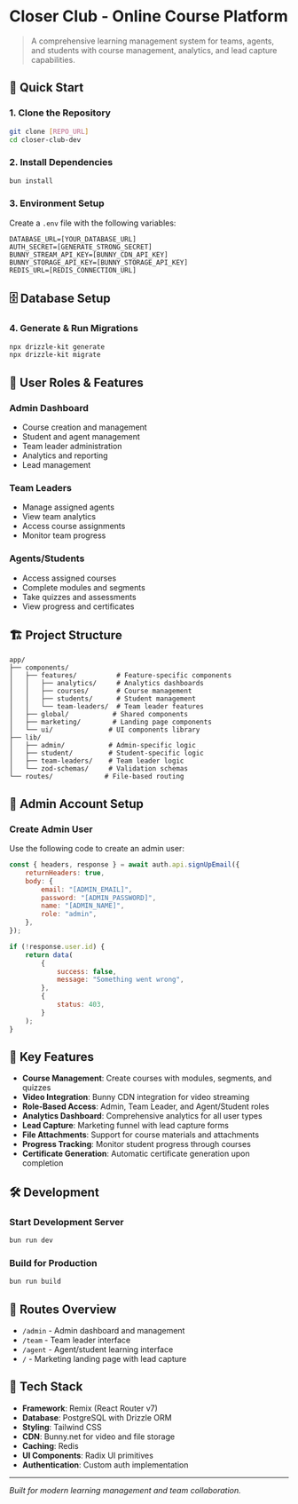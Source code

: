 # Closer Club - Online Course Platform

> A comprehensive learning management system for teams, agents, and students with course management, analytics, and lead capture capabilities.

## 🚀 Quick Start

### 1. Clone the Repository

```bash
git clone [REPO_URL]
cd closer-club-dev
```

### 2. Install Dependencies

```bash
bun install
```

### 3. Environment Setup

Create a `.env` file with the following variables:

```
DATABASE_URL=[YOUR_DATABASE_URL]
AUTH_SECRET=[GENERATE_STRONG_SECRET]
BUNNY_STREAM_API_KEY=[BUNNY_CDN_API_KEY]
BUNNY_STORAGE_API_KEY=[BUNNY_STORAGE_API_KEY]
REDIS_URL=[REDIS_CONNECTION_URL]
```

## 🗄️ Database Setup

### 4. Generate & Run Migrations

```bash
npx drizzle-kit generate
npx drizzle-kit migrate
```

## 👥 User Roles & Features

### Admin Dashboard
- Course creation and management
- Student and agent management
- Team leader administration
- Analytics and reporting
- Lead management

### Team Leaders
- Manage assigned agents
- View team analytics
- Access course assignments
- Monitor team progress

### Agents/Students
- Access assigned courses
- Complete modules and segments
- Take quizzes and assessments
- View progress and certificates

## 🏗️ Project Structure

```
app/
├── components/
│   ├── features/          # Feature-specific components
│   │   ├── analytics/     # Analytics dashboards
│   │   ├── courses/       # Course management
│   │   ├── students/      # Student management
│   │   └── team-leaders/  # Team leader features
│   ├── global/           # Shared components
│   ├── marketing/        # Landing page components
│   └── ui/              # UI components library
├── lib/
│   ├── admin/           # Admin-specific logic
│   ├── student/         # Student-specific logic
│   ├── team-leaders/    # Team leader logic
│   └── zod-schemas/     # Validation schemas
└── routes/             # File-based routing
```

## 👤 Admin Account Setup

### Create Admin User

Use the following code to create an admin user:

```javascript
const { headers, response } = await auth.api.signUpEmail({
	returnHeaders: true,
	body: {
		email: "[ADMIN_EMAIL]",
		password: "[ADMIN_PASSWORD]",
		name: "[ADMIN_NAME]",
		role: "admin",
	},
});

if (!response.user.id) {
	return data(
		{
			success: false,
			message: "Something went wrong",
		},
		{
			status: 403,
		}
	);
}
```

## 🎯 Key Features

- **Course Management**: Create courses with modules, segments, and quizzes
- **Video Integration**: Bunny CDN integration for video streaming
- **Role-Based Access**: Admin, Team Leader, and Agent/Student roles
- **Analytics Dashboard**: Comprehensive analytics for all user types
- **Lead Capture**: Marketing funnel with lead capture forms
- **File Attachments**: Support for course materials and attachments
- **Progress Tracking**: Monitor student progress through courses
- **Certificate Generation**: Automatic certificate generation upon completion

## 🛠️ Development

### Start Development Server

```bash
bun run dev
```

### Build for Production

```bash
bun run build
```

## 📱 Routes Overview

- `/admin` - Admin dashboard and management
- `/team` - Team leader interface
- `/agent` - Agent/student learning interface
- `/` - Marketing landing page with lead capture

## 🔧 Tech Stack

- **Framework**: Remix (React Router v7)
- **Database**: PostgreSQL with Drizzle ORM
- **Styling**: Tailwind CSS
- **CDN**: Bunny.net for video and file storage
- **Caching**: Redis
- **UI Components**: Radix UI primitives
- **Authentication**: Custom auth implementation

---

_Built for modern learning management and team collaboration._

